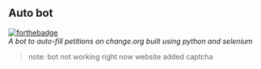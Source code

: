 ## Auto bot

[![forthebadge](https://forthebadge.com/images/badges/made-with-python.svg)](https://forthebadge.com)
<br>
<i>A bot to auto-fill petitions on change.org built using python and selenium
</i>

>  note: bot not working right now website added captcha
